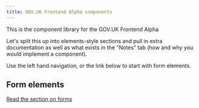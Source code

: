 ```yaml
---
title: GOV.UK Frontend Alpha components
---
```


This is the component library for the GOV.UK Frontend Alpha

Let's split this up into elements-style sections and pull in extra documentation as well as what exists in the "Notes" tab (how and why you would implement a component).

Use the left hand navigation, or the link below to start with form elements.

## Form elements

[Read the section on forms](/docs/forms)
